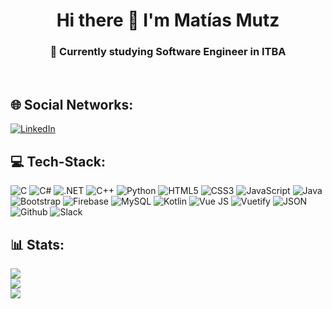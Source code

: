 <h1 align="center">Hi there 👋 I'm Matías Mutz</h1>
<h3 align="center">💫 Currently studying Software Engineer in ITBA</h3><br>

## 🌐 Social Networks:

[![LinkedIn](https://img.shields.io/badge/LinkedIn-%230077B5.svg?logo=linkedin&logoColor=white)](https://www.linkedin.com/in/mat%C3%ADas-mutz-ba49761aa/)

## 💻 Tech-Stack:

![C](https://img.shields.io/badge/c-%2300599C.svg?style=flat&logo=c&logoColor=white)
![C#](https://img.shields.io/badge/C%23-239120?style=for-the-badg&style=flate&logo=c-sharp&logoColor=white)
![.NET](https://img.shields.io/badge/.NET-512BD4?style=for-the-badge&style=flate&logo=dotnet&logoColor=white)
![C++](https://img.shields.io/badge/C%2B%2B-00599C?style=flat&logo=c%2B%2B&logoColor=white)
![Python](https://img.shields.io/badge/python-3670A0?style=flat&logo=python&logoColor=ffdd54)
![HTML5](https://img.shields.io/badge/html5-%23E34F26.svg?style=flat&logo=html5&logoColor=white)
![CSS3](https://img.shields.io/badge/css3-%231572B6.svg?style=flat&logo=css3&logoColor=white)
![JavaScript](https://img.shields.io/badge/javascript-%23323330.svg?style=flat&logo=javascript&logoColor=%23F7DF1E)
![Java](https://img.shields.io/badge/OpenJDK-ED8B00?style=flat&style=for-the-badge&logo=openjdk&logoColor=white)
![Bootstrap](https://img.shields.io/badge/bootstrap-%23563D7C.svg?style=flat&logo=bootstrap&logoColor=white)
![Firebase](https://img.shields.io/badge/firebase-%23039BE5.svg?style=flat&logo=firebase)
![MySQL](https://img.shields.io/badge/mysql-%2300f.svg?style=flat&logo=mysql&logoColor=white)
![Kotlin](https://img.shields.io/badge/Kotlin-0095D5?&style=flat&style=for-the-badge&logo=kotlin&logoColor=white)
![Vue JS](https://img.shields.io/badge/Vue%20js-35495E?style=flat&style=for-the-badge&logo=vuedotjs&logoColor=4FC08D)
![Vuetify](https://img.shields.io/badge/Vuetify-1867C0?style=flat&style=for-the-badge&logo=vuetify&logoColor=white)
![JSON](https://img.shields.io/badge/json-5E5C5C?style=flat&style=for-the-badge&logo=json&logoColor=white)
![Github](https://img.shields.io/badge/GitHub-100000?style=flat&style=for-the-badge&logo=github&logoColor=white)
![Slack](https://img.shields.io/badge/Slack-4A154B?style=flat&style=for-the-badge&logo=slack&logoColor=white)

## 📊 Stats:
![](https://github-readme-stats.vercel.app/api?username=MatiasMutz&theme=nord&hide_border=true&include_all_commits=false&count_private=false)<br/>
![](https://github-readme-streak-stats.herokuapp.com/?user=MatiasMutz&theme=nord&hide_border=true)<br/>
![](https://github-readme-stats.vercel.app/api/top-langs/?username=MatiasMutz&theme=nord&hide_border=true&include_all_commits=false&count_private=false&layout=compact)
